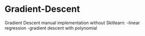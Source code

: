 # Gradient-Descent
Gradient Descent manual implementation without Skitlearn:
-linear regression
-gradient descent with polynomial
